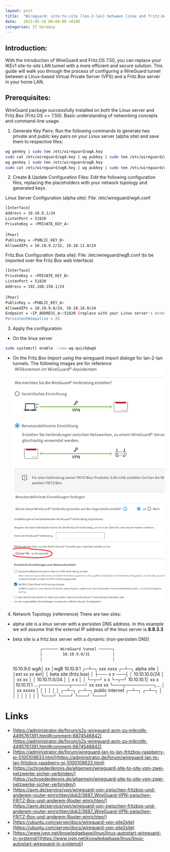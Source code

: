 ```yaml
---
layout: post
title:  "Wireguard: site-to-site (lan-2-lan) between linux and fritz.box"
date:   2023-05-16 08:00:00 +0100
categories: IT Germany 
---
```


## Introduction:
With the introduction of WireGuard and Fritz.OS 7.50, you can replace your IKEv1 site-to-site LAN tunnel with a more efficient and secure solution. This guide will walk you through the process of configuring a WireGuard tunnel between a Linux-based Virtual Private Server (VPS) and a Fritz.Box server in your home LAN.

## Prerequisites:
WireGuard package successfully installed on both the Linux server and Fritz.Box (Fritz.OS >= 7.50).
Basic understanding of networking concepts and command-line usage.

1. Generate Key Pairs:
Run the following commands to generate two private and public key pairs on your Linux server (alpha site) and save them to respective files:

```bash
wg genkey | sudo tee /etc/wireguard/wgA.key
sudo cat /etc/wireguard/wgA.key | wg pubkey | sudo tee /etc/wireguard/wgA.pub
wg genkey | sudo tee /etc/wireguard/wgB.key
sudo cat /etc/wireguard/wgB.key | wg pubkey | sudo tee /etc/wireguard/wgB.pub
```

2. Create & Update Configuration Files:
Edit the following configuration files, replacing the placeholders with your network topology and generated keys.

Linux Server Configuration (alpha site):
File: /etc/wireguard/wgA.conf

```bash
[Interface]
Address = 10.10.9.1/24
ListenPort = 51820
PrivateKey = <PRIVATE_KEY_A>

[Peer]
PublicKey = <PUBLIC_KEY_B>
AllowedIPs = 10.10.9.2/32, 10.10.11.0/24
```

Fritz.Box Configuration (beta site):
File: /etc/wireguard/wgB.conf (to be imported over the Fritz.Box web interface)

```bash
[Interface]
PrivateKey = <PRIVATE_KEY_B>
ListenPort = 51820
Address = 192.168.150.1/24

[Peer]
PublicKey = <PUBLIC_KEY_A>
AllowedIPs = 10.10.9.0/24, 10.10.10.0/24
Endpoint = <IP_ADDRESS_A>:51820 (replace with your Linux server's external IP address)
PersistentKeepalive = 25
```

3. Apply the configuration
- On the linux server
```bash
sudo systemctl enable --now wg-quick@wgA
```
- On the Fritz.Box 
Import using the wireguard import dialoge for lan-2-lan tunnels. The following images are for reference
![image](/assets/images/fritz.box-1.png)
![image](/assets/images/fritz.box-2.png)
![image](/assets/images/fritz.box-3.png)

4. Network Topology (refenrence) 
There are two sites:
- alpha site is a linux server with a persisten DNS address. In this example we will assume that the external IP address of the linux server is **8.8.3.3**
- beta site is a fritz.box server with a dynamic (non-persisten DNS) 


                  ┌─────── WireGuard tunnel ──────┐
                  │         10.10.9.0/31          │
                  │                               │
     10.10.9.0 wgA│               xx              │wgB 10.10.9.1
                ┌─┴─┐          xxx  xxxx        ┌─┴─┐
alpha site      │   │ext     xx        xx    ext│   │  beta site (fritz.box)
                │   ├───    x           x    ───┤   │
10.10.10.0/24   │   │      xx           xx      │   │  10.10.11.0/24
                │   │      x             x      │   │
                └─┬─┘      x              x     └─┬─┘
        10.10.10.1│        xx             x       │10.10.11.1
...┌─────────┬────┘          xx   xxx    xx       └───┬─────────┐...
   │         │                  xx   xxxxx            │         │
   │         │                                        │         │
 ┌─┴─┐     ┌─┴─┐           public internet          ┌─┴─┐     ┌─┴─┐
 │   │     │   │                                    │   │     │   │
 └───┘     └───┘                                    └───┘     └───┘

# Links 
- [https://administrator.de/forum/s2s-wireguard-avm-zu-mikrotik-4495761391.html#comment-6874546842](https://administrator.de/forum/s2s-wireguard-avm-zu-mikrotik-4495761391.html#comment-6874546842)
- [https://administrator.de/forum/wireguard-lan-to-lan-fritzbox-raspberry-pi-5100109633.html](https://administrator.de/forum/wireguard-lan-to-lan-fritzbox-raspberry-pi-5100109633.html)
- [https://schroederdennis.de/allgemein/wireguard-site-to-site-vpn-zwei-netzwerke-sicher-verbinden/](https://schroederdennis.de/allgemein/wireguard-site-to-site-vpn-zwei-netzwerke-sicher-verbinden/)
- [https://avm.de/service/vpn/wireguard-vpn-zwischen-fritzbox-und-anderem-router-einrichten/dok2/3687_WireGuard-VPN-zwischen-FRITZ-Box-und-anderem-Router-einrichten/](https://avm.de/service/vpn/wireguard-vpn-zwischen-fritzbox-und-anderem-router-einrichten/dok2/3687_WireGuard-VPN-zwischen-FRITZ-Box-und-anderem-Router-einrichten/)
- [https://ubuntu.com/server/docs/wireguard-vpn-site2site](https://ubuntu.com/server/docs/wireguard-vpn-site2site)
- [https://www.ivpn.net/knowledgebase/linux/linux-autostart-wireguard-in-systemd/](https://www.ivpn.net/knowledgebase/linux/linux-autostart-wireguard-in-systemd/)